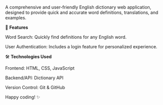 A comprehensive and user-friendly English dictionary web application, designed to provide quick and accurate word definitions, translations, and examples.


🚀 **Features**

Word Search: Quickly find definitions for any English word.

User Authentication: Includes a login feature for personalized experience.



🛠️ **Technologies Used**

Frontend: HTML, CSS, JavaScript

Backend/API: Dictionary API

Version Control: Git & GitHub

Happy coding! ✨
